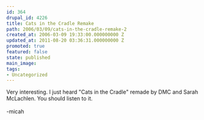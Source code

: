 ```yaml
---
id: 364
drupal_id: 4226
title: Cats in the Cradle Remake
path: 2006/03/09/cats-in-the-cradle-remake-2
created_at: 2006-03-09 19:33:00.000000000 Z
updated_at: 2011-08-20 03:36:31.000000000 Z
promoted: true
featured: false
state: published
main_image: 
tags:
- Uncategorized
---
```

Very interesting. I just heard "Cats in the Cradle" remade by DMC and Sarah McLachlen. You should listen to it.<br /><br />-micah
